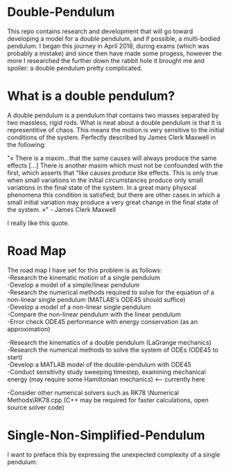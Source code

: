 # Double-Pendulum

This repo contains research and development that will go toward developing a model for a double pendulum, and if possible, a multi-bodied pendulum. I began this journey in April 2018, during exams (which was probably a mistake) and since then have made some progess, however the more I researched the further down the rabbit hole it brought me and spoiler: a double pendulum pretty complicated. 

# What is a double pendulum? 
A double pendulum is a pendulum that contains two masses separated by two massless, rigid rods. What is neat about a double pendulum is that it is representitive of chaos. This means the motion is very sensitive to the initial conditions of the system. Perfectly described by James Clerk Maxwell in the following:  

"« There is a maxim…that the same causes will always produce the same effects [...] There is another maxim which must not be confounded with the first, which asserts that “like causes produce like effects. This is only true when small variations  in the initial circumstances produce only small variations in the final state of the system. In a great many physical phenomena this condition is satisfied; but there are other cases in which  a small initial variation may produce a very great change in the final state of the system. »" - James Clerk Maxwell  

I really like this quote.  


# Road Map
The road map I have set for this problem is as follows:  
-Research the kinematic motion of a single pendulum  
-Develop a model of a simple/linear pendulum  
-Research the numerical methods required to solve for the equation of a non-linear single pendulum (MATLAB's ODE45 should suffice)  
-Develop a model of a non-linear single pendulum  
-Compare the non-linear pendulum with the linear pendulum  
-Error check ODE45 performance with energy conservation (as an approximation)

-Research the kinematics of a double pendulum (LaGrange mechanics)  
-Research the numerical methods to solve the system of ODEs (ODE45 to start)  
-Develop a MATLAB model of the double-pendulum with ODE45  
-Conduct sensitivity study sweeping timestep, examining mechanical energy (may require some Hamiltonian mechanics) <-- currently here  

-Consider other numerical solvers such as RK78 \Numerical Methods\RK78.cpp (C++ may be required for faster calculations, open source solver code)  



# Single-Non-Simplified-Pendulum
I want to preface this by expressing the unexpected complexity of a single pendulum. 